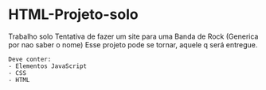 # HTML-Projeto-solo

Trabalho solo
    Tentativa de fazer um site para uma Banda de Rock (Generica por nao saber o nome)
    Esse projeto pode se tornar, aquele q será entregue.

    Deve conter:
    - Elementos JavaScript
    - CSS
    - HTML
